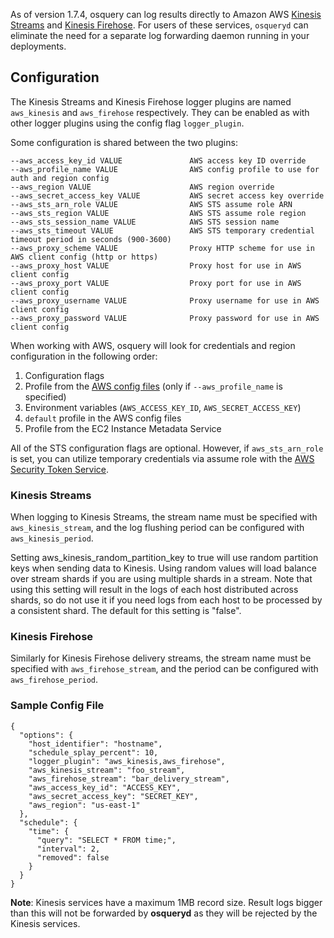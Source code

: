 As of version 1.7.4, osquery can log results directly to Amazon AWS [Kinesis Streams](https://aws.amazon.com/kinesis/streams/) and [Kinesis Firehose](https://aws.amazon.com/kinesis/firehose/). For users of these services, `osqueryd` can eliminate the need for a separate log forwarding daemon running in your deployments.

## Configuration

The Kinesis Streams and Kinesis Firehose logger plugins are named `aws_kinesis` and `aws_firehose` respectively. They can be enabled as with other logger plugins using the config flag `logger_plugin`.

Some configuration is shared between the two plugins:

```
--aws_access_key_id VALUE               AWS access key ID override
--aws_profile_name VALUE                AWS config profile to use for auth and region config
--aws_region VALUE                      AWS region override
--aws_secret_access_key VALUE           AWS secret access key override
--aws_sts_arn_role VALUE                AWS STS assume role ARN
--aws_sts_region VALUE                  AWS STS assume role region
--aws_sts_session_name VALUE            AWS STS session name
--aws_sts_timeout VALUE                 AWS STS temporary credential timeout period in seconds (900-3600)
--aws_proxy_scheme VALUE                Proxy HTTP scheme for use in AWS client config (http or https)
--aws_proxy_host VALUE                  Proxy host for use in AWS client config
--aws_proxy_port VALUE                  Proxy port for use in AWS client config
--aws_proxy_username VALUE              Proxy username for use in AWS client config
--aws_proxy_password VALUE              Proxy password for use in AWS client config
```

When working with AWS, osquery will look for credentials and region configuration in the following order:

1. Configuration flags
2. Profile from the [AWS config files](http://docs.aws.amazon.com/cli/latest/userguide/cli-chap-getting-started.html#cli-config-files) (only if `--aws_profile_name` is specified)
3. Environment variables (`AWS_ACCESS_KEY_ID`, `AWS_SECRET_ACCESS_KEY`)
4. `default` profile in the AWS config files
5. Profile from the EC2 Instance Metadata Service

All of the STS configuration flags are optional.  However, if `aws_sts_arn_role` is set, you can utilize temporary credentials via assume role with the [AWS Security Token Service](http://docs.aws.amazon.com/STS/latest/APIReference/API_AssumeRole.html).

### Kinesis Streams

When logging to Kinesis Streams, the stream name must be specified with `aws_kinesis_stream`, and the log flushing period can be configured with `aws_kinesis_period`.  

Setting aws_kinesis_random_partition_key to true will use random partition keys when sending data to Kinesis. Using random values will load balance over stream shards if you are using multiple shards in a stream.  Note that using this setting will result in the logs of each host distributed across shards, so do not use it if you need logs from each host to be processed by a consistent shard.  The default for this setting is "false".

### Kinesis Firehose

Similarly for Kinesis Firehose delivery streams, the stream name must be specified with `aws_firehose_stream`, and the period can be configured with `aws_firehose_period`.

### Sample Config File
```
{
  "options": {
    "host_identifier": "hostname",
    "schedule_splay_percent": 10,
    "logger_plugin": "aws_kinesis,aws_firehose",
    "aws_kinesis_stream": "foo_stream",
    "aws_firehose_stream": "bar_delivery_stream",
    "aws_access_key_id": "ACCESS_KEY",
    "aws_secret_access_key": "SECRET_KEY",
    "aws_region": "us-east-1"
  },
  "schedule": {
    "time": {
      "query": "SELECT * FROM time;",
      "interval": 2,
      "removed": false
    }
  }
}
```

**Note**: Kinesis services have a maximum 1MB record size. Result logs bigger than this will not be forwarded by **osqueryd** as they will be rejected by the Kinesis services.
